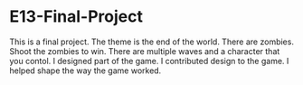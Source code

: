 # E13-Final-Project
This is a final project. The theme is the end of the world. There are zombies. Shoot the zombies to win. There are multiple waves and a character that you contol. I designed part of the game. I contributed design to the game. I helped shape the way the game worked. 
